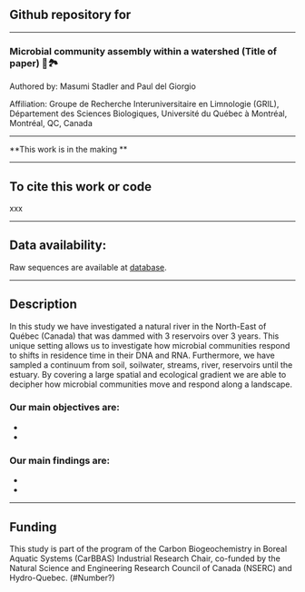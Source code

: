## Github repository for

---

### Microbial community assembly within a watershed (Title of paper) :microbe::national_park:

Authored by: Masumi Stadler and Paul del Giorgio

Affiliation: Groupe de Recherche Interuniversitaire en Limnologie (GRIL), Département des Sciences Biologiques, Université du Québec à Montréal, Montréal, QC, Canada

---

**This work is in the making **

---

## To cite this work or code
xxx

---

## Data availability:
Raw sequences are available at [database]().

---

## Description
In this study we have investigated a natural river in the North-East of Québec (Canada) that was dammed with 3 reservoirs over 3 years.
This unique setting allows us to investigate how microbial communities respond to shifts in residence time in their DNA and RNA.
Furthermore, we have sampled a continuum from soil, soilwater, streams, river, reservoirs until the estuary.
By covering a large spatial and ecological gradient we are able to decipher how microbial communities move and respond along a landscape.

### Our main objectives are:

*
*

### Our main findings are:

*
*

---

## Funding

This study is part of the program of the Carbon Biogeochemistry in Boreal Aquatic Systems (CarBBAS) Industrial Research Chair, co-funded by the Natural Science and Engineering Research Council of Canada (NSERC) and Hydro-Quebec. (#Number?)

